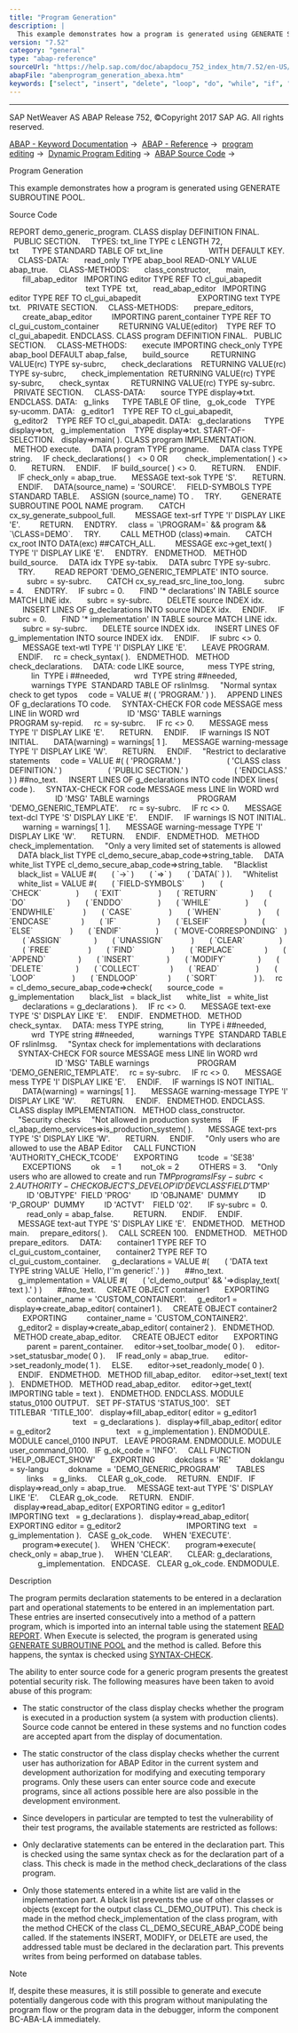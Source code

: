 ```yaml
---
title: "Program Generation"
description: |
  This example demonstrates how a program is generated using GENERATE SUBROUTINE POOL. Source Code REPORT demo_generic_program. CLASS display DEFINITION FINAL. PUBLIC SECTION. TYPES: txt_line TYPE c LENGTH 72, txt      TYPE STANDARD TABLE OF txt_line WITH DEFAULT KEY. CLASS-DATA: read_only TYPE a
version: "7.52"
category: "general"
type: "abap-reference"
sourceUrl: "https://help.sap.com/doc/abapdocu_752_index_htm/7.52/en-US/abenprogram_generation_abexa.htm"
abapFile: "abenprogram_generation_abexa.htm"
keywords: ["select", "insert", "delete", "loop", "do", "while", "if", "case", "try", "catch", "method", "class", "data", "types", "internal-table", "abenprogram", "generation", "abexa"]
---
```


* * *

SAP NetWeaver AS ABAP Release 752, ©Copyright 2017 SAP AG. All rights reserved.

[ABAP - Keyword Documentation](https://help.sap.com/doc/abapdocu_752_index_htm/7.52/en-US/abenabap.htm) →  [ABAP - Reference](https://help.sap.com/doc/abapdocu_752_index_htm/7.52/en-US/abenabap_reference.htm) →  [program editing](https://help.sap.com/doc/abapdocu_752_index_htm/7.52/en-US/abenprogram_editing.htm) →  [Dynamic Program Editing](https://help.sap.com/doc/abapdocu_752_index_htm/7.52/en-US/abenabap_language_dynamic.htm) →  [ABAP Source Code](https://help.sap.com/doc/abapdocu_752_index_htm/7.52/en-US/abenabap_generic_program.htm) → 

Program Generation

This example demonstrates how a program is generated using GENERATE SUBROUTINE POOL.

Source Code

REPORT demo\_generic\_program.
CLASS display DEFINITION FINAL.
  PUBLIC SECTION.
    TYPES: txt\_line TYPE c LENGTH 72,
           txt      TYPE STANDARD TABLE OF txt\_line
                    WITH DEFAULT KEY.
    CLASS-DATA:
      read\_only TYPE abap\_bool READ-ONLY VALUE abap\_true.
    CLASS-METHODS:
      class\_constructor,
      main,
      fill\_abap\_editor   IMPORTING editor TYPE REF TO cl\_gui\_abapedit
                                   text TYPE  txt,
      read\_abap\_editor   IMPORTING editor TYPE REF TO cl\_gui\_abapedit
                         EXPORTING text TYPE txt.
  PRIVATE SECTION.
    CLASS-METHODS:
      prepare\_editors,
      create\_abap\_editor
        IMPORTING parent\_container TYPE REF TO cl\_gui\_custom\_container
        RETURNING VALUE(editor)    TYPE REF TO cl\_gui\_abapedit.
ENDCLASS.
CLASS program DEFINITION FINAL.
  PUBLIC SECTION.
    CLASS-METHODS:
      execute IMPORTING check\_only TYPE abap\_bool DEFAULT abap\_false,
      build\_source          RETURNING VALUE(rc) TYPE sy-subrc,
      check\_declarations    RETURNING VALUE(rc) TYPE sy-subrc,
      check\_implementation  RETURNING VALUE(rc) TYPE sy-subrc,
      check\_syntax          RETURNING VALUE(rc) TYPE sy-subrc.
  PRIVATE SECTION.
    CLASS-DATA:
      source TYPE display=>txt.
ENDCLASS.
DATA:
  g\_links      TYPE TABLE OF tline,
  g\_ok\_code    TYPE sy-ucomm.
DATA:
  g\_editor1    TYPE REF TO cl\_gui\_abapedit,
  g\_editor2    TYPE REF TO cl\_gui\_abapedit.
DATA:
  g\_declarations      TYPE display=>txt,
  g\_implementation    TYPE display=>txt.
START-OF-SELECTION.
  display=>main( ).
CLASS program IMPLEMENTATION.
  METHOD execute.
    DATA program TYPE progname.
    DATA class TYPE string.
    IF check\_declarations( )   <> 0 OR
       check\_implementation( ) <> 0.
      RETURN.
    ENDIF.
    IF build\_source( ) <> 0.
      RETURN.
    ENDIF.
    IF check\_only = abap\_true.
      MESSAGE text-sok TYPE 'S'.
      RETURN.
    ENDIF.
    DATA(source\_name) = 'SOURCE'.
    FIELD-SYMBOLS <source> TYPE STANDARD TABLE.
    ASSIGN (source\_name) TO <source>.
    TRY.
        GENERATE SUBROUTINE POOL <source> NAME program.
      CATCH cx\_sy\_generate\_subpool\_full.
        MESSAGE text-srf TYPE 'I' DISPLAY LIKE 'E'.
        RETURN.
    ENDTRY.
    class = \`\\PROGRAM=\` && program && \`\\CLASS=DEMO\`.
    TRY.
        CALL METHOD (class)=>main.
      CATCH cx\_root INTO DATA(exc) ##CATCH\_ALL.
        MESSAGE exc->get\_text( ) TYPE 'I' DISPLAY LIKE 'E'.
    ENDTRY.
  ENDMETHOD.
  METHOD build\_source.
    DATA idx TYPE sy-tabix.
    DATA subrc TYPE sy-subrc.
    TRY.
        READ REPORT 'DEMO\_GENERIC\_TEMPLATE' INTO source.
        subrc = sy-subrc.
      CATCH cx\_sy\_read\_src\_line\_too\_long.
        subrc = 4.
    ENDTRY.
    IF subrc = 0.
      FIND '\* declarations' IN TABLE source MATCH LINE idx.
      subrc = sy-subrc.
      DELETE source INDEX idx.
      INSERT LINES OF g\_declarations INTO source INDEX idx.
    ENDIF.
    IF subrc = 0.
      FIND '\* implementation' IN TABLE source MATCH LINE idx.
      subrc = sy-subrc.
      DELETE source INDEX idx.
      INSERT LINES OF g\_implementation INTO source INDEX idx.
    ENDIF.
    IF subrc <> 0.
      MESSAGE text-wtl TYPE 'I' DISPLAY LIKE 'E'.
      LEAVE PROGRAM.
    ENDIF.
    rc = check\_syntax( ).
  ENDMETHOD.
  METHOD check\_declarations.
    DATA: code LIKE source,
          mess TYPE string,
          lin  TYPE i ##needed,
          wrd  TYPE string ##needed,
          warnings TYPE  STANDARD TABLE OF rslinlmsg.
    "Normal syntax check to get typos
    code = VALUE #( ( 'PROGRAM.' ) ).
    APPEND LINES OF g\_declarations TO code.
    SYNTAX-CHECK FOR code MESSAGE mess LINE lin WORD wrd
                     ID 'MSG' TABLE warnings
                     PROGRAM sy-repid.
    rc = sy-subrc.
    IF rc <> 0.
      MESSAGE mess TYPE 'I' DISPLAY LIKE 'E'.
      RETURN.
    ENDIF.
    IF warnings IS NOT INITIAL.
      DATA(warning) = warnings\[ 1 \].
      MESSAGE warning-message TYPE 'I' DISPLAY LIKE 'W'.
      RETURN.
    ENDIF.
    "Restrict to declarative statements
    code = VALUE #( ( 'PROGRAM.' )
                    ( 'CLASS class DEFINITION.' )
                    ( 'PUBLIC SECTION.' )
                    ( 'ENDCLASS.' ) ) ##no\_text.
    INSERT LINES OF g\_declarations INTO code INDEX lines( code ).
    SYNTAX-CHECK FOR code MESSAGE mess LINE lin WORD wrd
                     ID 'MSG' TABLE warnings
                     PROGRAM 'DEMO\_GENERIC\_TEMPLATE'.
    rc = sy-subrc.
    IF rc <> 0.
      MESSAGE text-dcl TYPE 'S' DISPLAY LIKE 'E'.
    ENDIF.
    IF warnings IS NOT INITIAL.
      warning = warnings\[ 1 \].
      MESSAGE warning-message TYPE 'I' DISPLAY LIKE 'W'.
      RETURN.
    ENDIF.
  ENDMETHOD.
  METHOD check\_implementation.
    "Only a very limited set of statements is allowed
    DATA black\_list TYPE cl\_demo\_secure\_abap\_code=>string\_table.
    DATA white\_list TYPE cl\_demo\_secure\_abap\_code=>string\_table.
    "Blacklist
    black\_list = VALUE #(
      ( \`->\` )
      ( \`=>\` )
      ( \`DATA(\` ) ).
    "Whitelist
    white\_list = VALUE #(
      ( \`FIELD-SYMBOLS\`        )
      ( \`CHECK\`                )
      ( \`EXIT\`                 )
      ( \`RETURN\`               )
      ( \`DO\`                   )
      ( \`ENDDO\`                )
      ( \`WHILE\`                )
      ( \`ENDWHILE\`             )
      ( \`CASE\`                 )
      ( \`WHEN\`                 )
      ( \`ENDCASE\`              )
      ( \`IF\`                   )
      ( \`ELSEIF\`               )
      ( \`ELSE\`                 )
      ( \`ENDIF\`                )
      ( \`MOVE-CORRESPONDING\`   )
      ( \`ASSIGN\`               )
      ( \`UNASSIGN\`             )
      ( \`CLEAR\`                )
      ( \`FREE\`                 )
      ( \`FIND\`                 )
      ( \`REPLACE\`              )
      ( \`APPEND\`               )
      ( \`INSERT\`               )
      ( \`MODIFY\`               )
      ( \`DELETE\`               )
      ( \`COLLECT\`              )
      ( \`READ\`                 )
      ( \`LOOP\`                 )
      ( \`ENDLOOP\`              )
      ( \`SORT\`                 ) ).
    rc = cl\_demo\_secure\_abap\_code=>check(
      source\_code  = g\_implementation
      black\_list   = black\_list
      white\_list   = white\_list
      declarations = g\_declarations ).
    IF rc <> 0.
      MESSAGE text-exe TYPE 'S' DISPLAY LIKE 'E'.
    ENDIF.
  ENDMETHOD.
  METHOD check\_syntax.
    DATA: mess TYPE string,
          lin  TYPE i ##needed,
          wrd  TYPE string ##needed,
          warnings TYPE  STANDARD TABLE OF rslinlmsg.
    "Syntax check for implementations with declarations
    SYNTAX-CHECK FOR source MESSAGE mess LINE lin WORD wrd
                     ID 'MSG' TABLE warnings
                     PROGRAM 'DEMO\_GENERIC\_TEMPLATE'.
    rc = sy-subrc.
    IF rc <> 0.
      MESSAGE mess TYPE 'I' DISPLAY LIKE 'E'.
    ENDIF.
    IF warnings IS NOT INITIAL.
      DATA(warning) = warnings\[ 1 \].
      MESSAGE warning-message TYPE 'I' DISPLAY LIKE 'W'.
      RETURN.
    ENDIF.
  ENDMETHOD.
ENDCLASS.
CLASS display IMPLEMENTATION.
  METHOD class\_constructor.
    "Security checks
    "Not allowed in production systems
    IF cl\_abap\_demo\_services=>is\_production\_system( ).
      MESSAGE text-prs TYPE 'S' DISPLAY LIKE 'W'.
      RETURN.
    ENDIF.
    "Only users who are allowed to use the ABAP Editor
    CALL FUNCTION 'AUTHORITY\_CHECK\_TCODE'
      EXPORTING
        tcode  = 'SE38'
      EXCEPTIONS
        ok     = 1
        not\_ok = 2
        OTHERS = 3.
    "Only users who are allowed to create and run $TMP programs
    IF sy-subrc < 2.
      AUTHORITY-CHECK OBJECT 'S\_DEVELOP'
        ID 'DEVCLASS' FIELD '$TMP'
        ID 'OBJTYPE'  FIELD 'PROG'
        ID 'OBJNAME'  DUMMY
        ID 'P\_GROUP'  DUMMY
        ID 'ACTVT'    FIELD '02'.
      IF sy-subrc =  0.
        read\_only = abap\_false.
        RETURN.
      ENDIF.
    ENDIF.
    MESSAGE text-aut TYPE 'S' DISPLAY LIKE 'E'.
  ENDMETHOD.
  METHOD main.
    prepare\_editors( ).
    CALL SCREEN 100.
  ENDMETHOD.
  METHOD prepare\_editors.
    DATA:
      container1 TYPE REF TO cl\_gui\_custom\_container,
      container2 TYPE REF TO cl\_gui\_custom\_container.
    g\_declarations = VALUE #(
      ( 'DATA text TYPE string VALUE \`Hello, I''m generic!\`.' ) )
      ##no\_text.
    g\_implementation = VALUE #(
      ( 'cl\_demo\_output' && '=>display\_text( text ).' ) )
      ##no\_text.
    CREATE OBJECT container1
      EXPORTING
        container\_name = 'CUSTOM\_CONTAINER1'.
    g\_editor1 = display=>create\_abap\_editor( container1 ).
    CREATE OBJECT container2
      EXPORTING
        container\_name = 'CUSTOM\_CONTAINER2'.
    g\_editor2 = display=>create\_abap\_editor( container2 ).
  ENDMETHOD.
  METHOD create\_abap\_editor.
    CREATE OBJECT editor
      EXPORTING
        parent = parent\_container.
    editor->set\_toolbar\_mode( 0 ).
    editor->set\_statusbar\_mode( 0 ).
    IF read\_only = abap\_true.
      editor->set\_readonly\_mode( 1 ).
    ELSE.
      editor->set\_readonly\_mode( 0 ).
    ENDIF.
  ENDMETHOD.
  METHOD fill\_abap\_editor.
    editor->set\_text( text ).
  ENDMETHOD.
  METHOD read\_abap\_editor.
    editor->get\_text( IMPORTING table = text ).
  ENDMETHOD.
ENDCLASS.
MODULE status\_0100 OUTPUT.
  SET PF-STATUS 'STATUS\_100'.
  SET TITLEBAR  'TITLE\_100'.
  display=>fill\_abap\_editor( editor = g\_editor1
                             text   = g\_declarations ).
  display=>fill\_abap\_editor( editor = g\_editor2
                             text   = g\_implementation ).
ENDMODULE.
MODULE cancel\_0100 INPUT.
  LEAVE PROGRAM.
ENDMODULE.
MODULE user\_command\_0100.
  IF g\_ok\_code = 'INFO'.
    CALL FUNCTION 'HELP\_OBJECT\_SHOW'
      EXPORTING
        dokclass = 'RE'
        doklangu = sy-langu
        dokname  = 'DEMO\_GENERIC\_PROGRAM'
      TABLES
        links    = g\_links.
    CLEAR g\_ok\_code.
    RETURN.
  ENDIF.
  IF display=>read\_only = abap\_true.
    MESSAGE text-aut TYPE 'S' DISPLAY LIKE 'E'.
    CLEAR g\_ok\_code.
    RETURN.
  ENDIF.
  display=>read\_abap\_editor( EXPORTING editor = g\_editor1
                             IMPORTING text   = g\_declarations ).
  display=>read\_abap\_editor( EXPORTING editor = g\_editor2
                             IMPORTING text   = g\_implementation ).
  CASE g\_ok\_code.
    WHEN 'EXECUTE'.
      program=>execute( ).
    WHEN 'CHECK'.
      program=>execute( check\_only = abap\_true ).
    WHEN 'CLEAR'.
      CLEAR: g\_declarations,
             g\_implementation.
  ENDCASE.
  CLEAR g\_ok\_code.
ENDMODULE.

Description

The program permits declaration statements to be entered in a declaration part and operational statements to be entered in an implementation part. These entries are inserted consecutively into a method of a pattern program, which is imported into an internal table using the statement [READ REPORT](https://help.sap.com/doc/abapdocu_752_index_htm/7.52/en-US/abapread_report.htm). When Execute is selected, the program is generated using [GENERATE SUBROUTINE POOL](https://help.sap.com/doc/abapdocu_752_index_htm/7.52/en-US/abapgenerate_subroutine_pool.htm) and the method is called. Before this happens, the syntax is checked using [SYNTAX-CHECK](https://help.sap.com/doc/abapdocu_752_index_htm/7.52/en-US/abapsyntax-check_for_itab.htm).

The ability to enter source code for a generic program presents the greatest potential security risk. The following measures have been taken to avoid abuse of this program:

-   The static constructor of the class display checks whether the program is executed in a production system (a system with production clients). Source code cannot be entered in these systems and no function codes are accepted apart from the display of documentation.

-   The static constructor of the class display checks whether the current user has authorization for ABAP Editor in the current system and development authorization for modifying and executing temporary programs. Only these users can enter source code and execute programs, since all actions possible here are also possible in the development environment.

-   Since developers in particular are tempted to test the vulnerability of their test programs, the available statements are restricted as follows:

-   Only declarative statements can be entered in the declaration part. This is checked using the same syntax check as for the declaration part of a class. This check is made in the method check\_declarations of the class program.

-   Only those statements entered in a white list are valid in the implementation part. A black list prevents the use of other classes or objects (except for the output class CL\_DEMO\_OUTPUT). This check is made in the method check\_implementation of the class program, with the method CHECK of the class CL\_DEMO\_SECURE\_ABAP\_CODE being called. If the statements INSERT, MODIFY, or DELETE are used, the addressed table must be declared in the declaration part. This prevents writes from being performed on database tables.

Note

If, despite these measures, it is still possible to generate and execute potentially dangerous code with this program without manipulating the program flow or the program data in the debugger, inform the component BC-ABA-LA immediately.